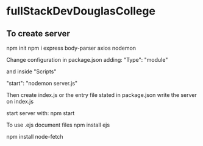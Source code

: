 # fullStackDevDouglasCollege

## To create server

npm init
npm i express body-parser axios nodemon

Change configuration in package.json adding: 
"Type": "module"

and inside "Scripts"

"start": "nodemon server.js"

Then create index.js or the entry file stated in package.json
write the server on index.js


start server with:
npm start

To use .ejs document files
npm install ejs

npm install node-fetch

